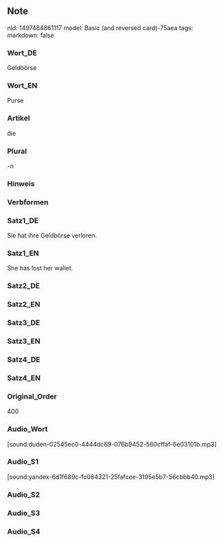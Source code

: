## Note
nid: 1497484861117
model: Basic (and reversed card)-75aea
tags: 
markdown: false

### Wort_DE
Geldbörse

### Wort_EN
Purse

### Artikel
die

### Plural
-n

### Hinweis


### Verbformen


### Satz1_DE
Sie hat ihre Geldbörse verloren.

### Satz1_EN
She has lost her wallet.

### Satz2_DE


### Satz2_EN


### Satz3_DE


### Satz3_EN


### Satz4_DE


### Satz4_EN


### Original_Order
400

### Audio_Wort
[sound:duden-02545ec0-4444dc69-076b9452-560cffaf-6e03101b.mp3]

### Audio_S1
[sound:yandex-6d1f689c-fc084321-25fafcee-3195e5b7-56cbbb40.mp3]

### Audio_S2


### Audio_S3


### Audio_S4

